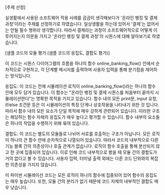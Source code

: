 [주제 선정]

실생활에서 사용된 소프트웨어 적용 사례를 곰곰이 생각해보다가 '온라인 뱅킹 및 결제 과정'이라는 주제를 선정하기로 하였습니다.
일상생활을 하는데 있어서 '결제'는 없어서는 안될 필수 행위라 생각합니다.
따라서 결제라는 과정이 소프트웨어적으로 어떻게 이루어지는지 의문을 가지고 '온라인 뱅킹 및 결제 과정'의 시퀀스에 대해 알아보기로 하였습니다.

[샘플 코드의 모듈 평가 (샘플 코드의 응집도, 결합도 평가)]

이 코드는 시퀀스 다이어그램의 흐름을 하나의 함수 online_banking_flow() 안에서 순차적으로 구현하고, 각 단계별 메시지를 출력하며 사용자 입력을 통해 분기점을 제어하는 방식입니다.

응집도:
이 코드는 전체 시뮬레이션 로직이 online_banking_flow()라는 하나의 함수 안에 모두 담겨 있습니다. 이 함수는 "온라인 뱅킹 및 결제 시퀀스를 처음부터 끝까지 시뮬레이션한다"는 명확한 목적을 가지고 있습니다.
함수 내의 모든 print문, input 요청, if/else 조건문 등은 이 시뮬레이션의 특정 단계나 상호작용을 나타내기 위한 것 입니다. 따라서 함수 내의 모든 요소가 단일 목적에 매우 강하게 관련되어 있습니다.
이러한 구조는 해당하는 함수 자체의 응집도가 매우 높다고 평가할 수 있습니다. 함수 내부의 요소들은 하나의 작업을 수행하기 위해 뮦여 있습니다.

결합도:
이 코드는 별도의 모듈들로 나뉘어 서로를 호출하는 구조가 아닙니다. 모든 로직이 하나의 큰 함수 안에 순차적으로 나열되어 있습니다.
따라서 코드의 내부적으로 다른 기능 블록 간의 의존성이나 호출 관계가 없습니다. 로직이 함수 호출을 통해 분산되지 않고 한 곳에 집중되어 있습니다.
이로 인해 코드 내부적으로 봤을 때 모듈 간의 결합도가 거의 없다고 볼 수 있습니다. 사용자 입력, 터미널 출력 외에는 다른 코드 단위와의 복잡한 의존성을 가지지 않습니다.

이 파이썬 시뮬레이션 코드는 모든 로직이 하나의 함수에 집중되어 있어 함수의 응집도는 매우 높습니다. 또한, 모듈 간의 분리가 없기 때문에 코드 자체의 내부적인 결합도 매우 낮습니다.
